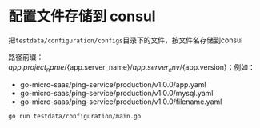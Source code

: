 # 配置文件存储到 consul

把`testdata/configuration/configs`目录下的文件，按文件名存储到consul

路径前缀：${app.project_name}/${app.server_name}/${app.server_env}/${app.version}；例如：

* go-micro-saas/ping-service/production/v1.0.0/app.yaml
* go-micro-saas/ping-service/production/v1.0.0/mysql.yaml
* go-micro-saas/ping-service/production/v1.0.0/filename.yaml

```shell
go run testdata/configuration/main.go
```